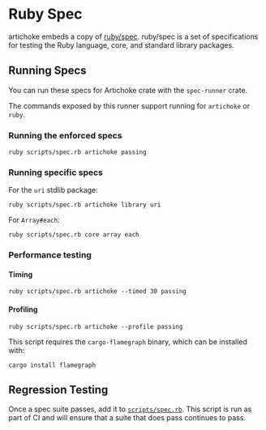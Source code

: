 # Ruby Spec

artichoke embeds a copy of [ruby/spec](/spec-runner/vendor/spec). ruby/spec is a
set of specifications for testing the Ruby language, core, and standard library
packages.

## Running Specs

You can run these specs for Artichoke crate with the `spec-runner` crate.

The commands exposed by this runner support running for `artichoke` or `ruby`.

### Running the enforced specs

```shell
ruby scripts/spec.rb artichoke passing
```

### Running specific specs

For the `uri` stdlib package:

```shell
ruby scripts/spec.rb artichoke library uri
```

For `Array#each`:

```shell
ruby scripts/spec.rb core array each
```

### Performance testing

#### Timing

```shell
ruby scripts/spec.rb artichoke --timed 30 passing
```

#### Profiling

```shell
ruby scripts/spec.rb artichoke --profile passing
```

This script requires the `cargo-flamegraph` binary, which can be installed with:

```shell
cargo install flamegraph
```

## Regression Testing

Once a spec suite passes, add it to [`scripts/spec.rb`](/scripts/spec.rb). This
script is run as part of CI and will ensure that a suite that does pass
continues to pass.
